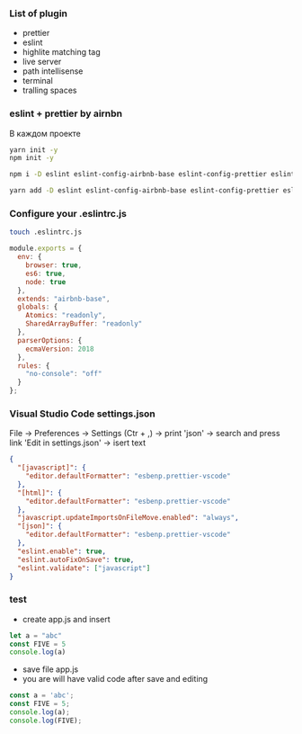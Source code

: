 ### List of plugin

- prettier
- eslint
- highlite matching tag
- live server
- path intellisense
- terminal
- tralling spaces

### eslint + prettier by airnbn

В каждом проекте

```bash
yarn init -y
npm init -y

npm i -D eslint eslint-config-airbnb-base eslint-config-prettier eslint-plugin-import eslint-plugin-json eslint-plugin-prettier prettier

yarn add -D eslint eslint-config-airbnb-base eslint-config-prettier eslint-plugin-import eslint-plugin-json eslint-plugin-prettier prettier
```

### Configure your .eslintrc.js

```bash
touch .eslintrc.js

```

```js
module.exports = {
  env: {
    browser: true,
    es6: true,
    node: true
  },
  extends: "airbnb-base",
  globals: {
    Atomics: "readonly",
    SharedArrayBuffer: "readonly"
  },
  parserOptions: {
    ecmaVersion: 2018
  },
  rules: {
    "no-console": "off"
  }
};
```

### Visual Studio Code settings.json

File -> Preferences -> Settings (Ctr + ,)
-> print 'json' -> search and press link 'Edit in settings.json'
-> isert text

```json
{
  "[javascript]": {
    "editor.defaultFormatter": "esbenp.prettier-vscode"
  },
  "[html]": {
    "editor.defaultFormatter": "esbenp.prettier-vscode"
  },
  "javascript.updateImportsOnFileMove.enabled": "always",
  "[json]": {
    "editor.defaultFormatter": "esbenp.prettier-vscode"
  },
  "eslint.enable": true,
  "eslint.autoFixOnSave": true,
  "eslint.validate": ["javascript"]
}
```

### test
- create app.js and insert

```js
let a = "abc"
const FIVE = 5
console.log(a)

```

- save file app.js
-  you are will have valid code after save and editing
```js
const a = 'abc';
const FIVE = 5;
console.log(a);
console.log(FIVE);
```
